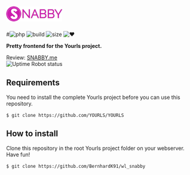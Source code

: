 # ![snabby](assets/img/logo-complete.png)

#![php](https://img.shields.io/badge/php-%3E5.6-blue.svg) ![build](https://img.shields.io/badge/build-passed-brightgreen.svg) ![size](https://img.shields.io/badge/code%20size-809kb-blue.svg) ![&hearts;](https://img.shields.io/badge/made%20with-%E2%9D%A4-ff69b4.svg)

**Pretty frontend for the Yourls project.**

  
Review: [SNABBY.me](https://snabby.me)  
![Uptime Robot status](https://img.shields.io/uptimerobot/status/m781551754-a9218784eee99f1e856e61b1.svg)


## Requirements

You need to install the complete Yourls project before you can use this repository.

```
$ git clone https://github.com/YOURLS/YOURLS
```


## How to install

Clone this repository in the root Yourls project folder on your webserver. Have fun!

```
$ git clone https://github.com/BernhardK91/wl_snabby
```
